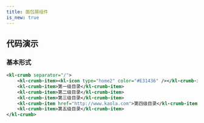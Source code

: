```yaml
---
title: 面包屑组件
is_new: true
---
```


## 代码演示

### 基本形式

<!-- demo_start -->
<div class="m-example"></div>

```xml
<kl-crumb separator="/">
    <kl-crumb-item><kl-icon type="home2" color="#E31436" /></kl-crumb-item>
    <kl-crumb-item>第一级目录</kl-crumb-item>
    <kl-crumb-item>第二级目录</kl-crumb-item>
    <kl-crumb-item>第三级目录</kl-crumb-item>
    <kl-crumb-item href="http://www.kaola.com">第四级目录</kl-crumb-item>
    <kl-crumb-item>第五级目录</kl-crumb-item>
</kl-crumb>
```
<!-- demo_end -->

